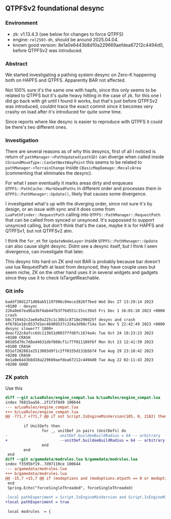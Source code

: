 ## QTPFSv2 foundational desync

### Environment

* zk: v1.13.4.3 (see below for changes to force QTPFS)
* engine: `rel2503-dh`, should be around 2025.04.04.
* known good version: 8e1a0e6443b8d10a229669aefdea67212c4494d0, before QTPFSv2 was introduced.

### Abstract

We started investigating a pathing system desync on Zero-K happening both on HAPFS and QTPFS. Apparently BAR not affected.

Not 100% sure it's the same one with hapfs, since this only seems to be related to QTPFS but it's quite heavy hitting in the case of zk. for this one I did go back with git until I found it works, but that's just before QTPFSv2 was introduced, couldnt trace the exact commit since it becomes very crashy on load after it's introduced for quite some time.

Since reports where like desync is easier to reproduce with QTPFS it could be there's two different ones.

### Investigation

There are several reasons as of why this desyncs, first of all I noticed is return of `pathManager->PathUpdated(pathID)` can diverge when called inside `CGroundMoveType::CanSetNextWayPoint` this seems to be related to `pathManager->TerrainChange` inside `CBasicMapDamage::RecalcArea` (commenting that eliminates the desync).

For what I seen eventually it marks areas dirty and enqueues `QTPFS::PathCache::MarkDeadPaths` in different order and processes them in `QTPFS::PathManager::Update()`, likely that causes some divergence.

I investigated what's up with the diverging order, since not sure it's by design, or an issue with sync and it does come from `LuaPathFinder::RequestPath` calling into `QTPFS::PathManager::RequestPath` that can be called from synced or unsynced. It's suppossed to support unsynced calling, but don't think that's the case, maybe it is for HAPFS and QTPFSv1, but not QTPFSv2 atm.

I think the `for_mt` for `UpdateNodeLayer` inside `QTPFS::PathManager::Update` can also cause slight desync. Didnt see a desync itself, but I think I seen divergence, can investigate that later.

This desync hits hard on ZK and not BAR is probably because bar doesn't use lua RequestPath at least from desynced, they have couple uses but seem niche, ZK on the other hand uses it in several widgets and gadgets since they use it to check IsTargetReachable.

### Git info

```
baddf30d1271d08ab51197996c04ece3826f7bed Wed Dec 27 13:29:14 2023 +0100 - desync
226a0e67ea9ba36f4ab44fb3f76d551c15cc39a5 Fri Dec 1 16:01:10 2023 +0000 crash
b8c719442c2ae0a9a225c1c38b1c8718e290d25f desync and crash
4f6701e10c0537d1ec46909537c324a3d98cf14a Sun Nov 5 22:42:49 2023 +0000 desync slower?? 1000+
deacf22c8afcc6dc113b51d0037ffd6fc1674a4c Tue Oct 24 19:23:23 2023 +0100 CRASH
00105d79c7d8ed4631dbf808cf1c77f011189f6f Mon Oct 23 12:41:59 2023 +0100 CRASH
851ef282881e2513083d9f1c2ff0335d131b5b74 Tue Aug 29 23:18:42 2023 +0200 CRASH
8e1a0e6443b8d10a229669aefdea67212c4494d0 Tue Aug 22 02:11:43 2023 +0200 GOOD
``` 

### ZK patch

Use this

```diff
diff --git a/LuaRules/engine_compat.lua b/LuaRules/engine_compat.lua
index 76815aa56..2f1f3f8d9 100644
--- a/LuaRules/engine_compat.lua
+++ b/LuaRules/engine_compat.lua
@@ -771,7 +771,7 @@ if not Script.IsEngineMinVersion(105, 0, 2182) then
 
        if UnitDefs then
                for _, unitDef in pairs (UnitDefs) do
-                       unitDef.buildeeBuildRadius = 64 -- arbitrary
+                       --unitDef.buildeeBuildRadius = 64 -- arbitrary
                end
        end
 end
diff --git a/gamedata/modrules.lua b/gamedata/modrules.lua
index f3595bf19..7d97110ce 100644
--- a/gamedata/modrules.lua
+++ b/gamedata/modrules.lua
@@ -15,7 +15,7 @@ if (modoptions and (modoptions.mtpath == 0 or modoptions.mtpath == "0")) then
 end
 Spring.Echo("forceSingleThreaded", forceSingleThreaded)
 
-local pathExperiment = Script.IsEngineMinVersion and Script.IsEngineMinVersion(2025, 3, 0)
+local pathExperiment = true
 
 local modrules  = {
```

